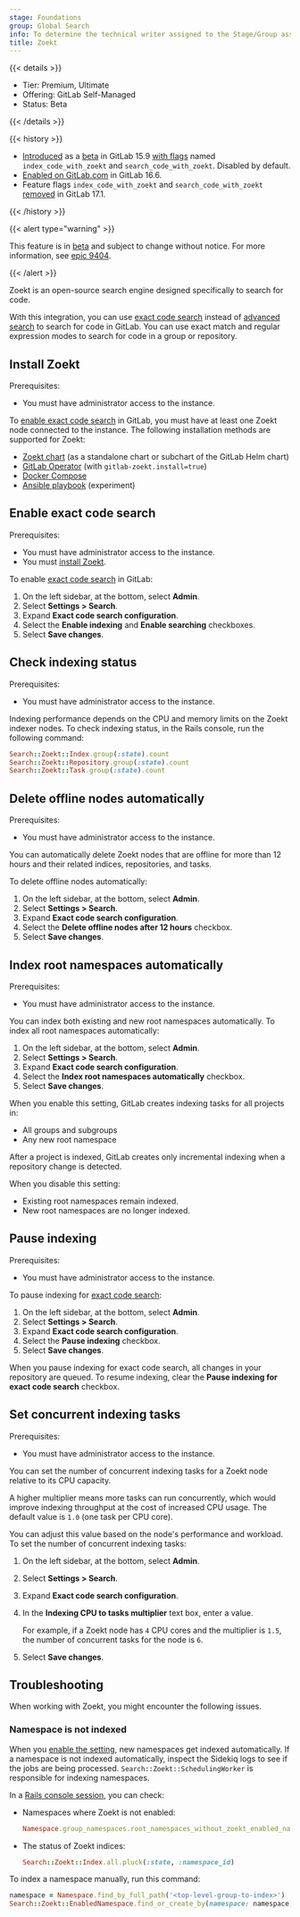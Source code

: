 ```yaml
---
stage: Foundations
group: Global Search
info: To determine the technical writer assigned to the Stage/Group associated with this page, see https://handbook.gitlab.com/handbook/product/ux/technical-writing/#assignments
title: Zoekt
---
```


{{< details >}}

- Tier: Premium, Ultimate
- Offering: GitLab Self-Managed
- Status: Beta

{{< /details >}}

{{< history >}}

- [Introduced](https://gitlab.com/gitlab-org/gitlab/-/merge_requests/105049) as a [beta](../../policy/development_stages_support.md#beta) in GitLab 15.9 [with flags](../../administration/feature_flags.md) named `index_code_with_zoekt` and `search_code_with_zoekt`. Disabled by default.
- [Enabled on GitLab.com](https://gitlab.com/gitlab-org/gitlab/-/issues/388519) in GitLab 16.6.
- Feature flags `index_code_with_zoekt` and `search_code_with_zoekt` [removed](https://gitlab.com/gitlab-org/gitlab/-/merge_requests/148378) in GitLab 17.1.

{{< /history >}}

{{< alert type="warning" >}}

This feature is in [beta](../../policy/development_stages_support.md#beta) and subject to change without notice.
For more information, see [epic 9404](https://gitlab.com/groups/gitlab-org/-/epics/9404).

{{< /alert >}}

Zoekt is an open-source search engine designed specifically to search for code.

With this integration, you can use [exact code search](../../user/search/exact_code_search.md)
instead of [advanced search](../../user/search/advanced_search.md) to search for code in GitLab.
You can use exact match and regular expression modes to search for code in a group or repository.

## Install Zoekt

Prerequisites:

- You must have administrator access to the instance.

To [enable exact code search](#enable-exact-code-search) in GitLab,
you must have at least one Zoekt node connected to the instance.
The following installation methods are supported for Zoekt:

- [Zoekt chart](https://docs.gitlab.com/charts/charts/gitlab/gitlab-zoekt/)
  (as a standalone chart or subchart of the GitLab Helm chart)
- [GitLab Operator](https://docs.gitlab.com/operator/) (with `gitlab-zoekt.install=true`)
- [Docker Compose](https://gitlab.com/gitlab-org/gitlab-zoekt-indexer/-/tree/main/example/docker-compose)
- [Ansible playbook](https://gitlab.com/johnmason/ansible-gitlab-zoekt) (experiment)

## Enable exact code search

Prerequisites:

- You must have administrator access to the instance.
- You must [install Zoekt](#install-zoekt).

To enable [exact code search](../../user/search/exact_code_search.md) in GitLab:

1. On the left sidebar, at the bottom, select **Admin**.
1. Select **Settings > Search**.
1. Expand **Exact code search configuration**.
1. Select the **Enable indexing** and **Enable searching** checkboxes.
1. Select **Save changes**.

## Check indexing status

Prerequisites:

- You must have administrator access to the instance.

Indexing performance depends on the CPU and memory limits on the Zoekt indexer nodes.
To check indexing status, in the Rails console, run the following command:

```ruby
Search::Zoekt::Index.group(:state).count
Search::Zoekt::Repository.group(:state).count
Search::Zoekt::Task.group(:state).count
```

## Delete offline nodes automatically

Prerequisites:

- You must have administrator access to the instance.

You can automatically delete Zoekt nodes that are offline for more than 12 hours
and their related indices, repositories, and tasks.

To delete offline nodes automatically:

1. On the left sidebar, at the bottom, select **Admin**.
1. Select **Settings > Search**.
1. Expand **Exact code search configuration**.
1. Select the **Delete offline nodes after 12 hours** checkbox.
1. Select **Save changes**.

## Index root namespaces automatically

Prerequisites:

- You must have administrator access to the instance.

You can index both existing and new root namespaces automatically.
To index all root namespaces automatically:

1. On the left sidebar, at the bottom, select **Admin**.
1. Select **Settings > Search**.
1. Expand **Exact code search configuration**.
1. Select the **Index root namespaces automatically** checkbox.
1. Select **Save changes**.

When you enable this setting, GitLab creates indexing tasks for all projects in:

- All groups and subgroups
- Any new root namespace

After a project is indexed, GitLab creates only incremental indexing when a repository change is detected.

When you disable this setting:

- Existing root namespaces remain indexed.
- New root namespaces are no longer indexed.

## Pause indexing

Prerequisites:

- You must have administrator access to the instance.

To pause indexing for [exact code search](../../user/search/exact_code_search.md):

1. On the left sidebar, at the bottom, select **Admin**.
1. Select **Settings > Search**.
1. Expand **Exact code search configuration**.
1. Select the **Pause indexing** checkbox.
1. Select **Save changes**.

When you pause indexing for exact code search, all changes in your repository are queued.
To resume indexing, clear the **Pause indexing for exact code search** checkbox.

## Set concurrent indexing tasks

Prerequisites:

- You must have administrator access to the instance.

You can set the number of concurrent indexing tasks for a Zoekt node relative to its CPU capacity.

A higher multiplier means more tasks can run concurrently, which would
improve indexing throughput at the cost of increased CPU usage.
The default value is `1.0` (one task per CPU core).

You can adjust this value based on the node's performance and workload.
To set the number of concurrent indexing tasks:

1. On the left sidebar, at the bottom, select **Admin**.
1. Select **Settings > Search**.
1. Expand **Exact code search configuration**.
1. In the **Indexing CPU to tasks multiplier** text box, enter a value.

   For example, if a Zoekt node has `4` CPU cores and the multiplier is `1.5`,
   the number of concurrent tasks for the node is `6`.

1. Select **Save changes**.

## Troubleshooting

When working with Zoekt, you might encounter the following issues.

### Namespace is not indexed

When you [enable the setting](#index-root-namespaces-automatically), new namespaces get indexed automatically.
If a namespace is not indexed automatically, inspect the Sidekiq logs to see if the jobs are being processed.
`Search::Zoekt::SchedulingWorker` is responsible for indexing namespaces.

In a [Rails console session](../../administration/operations/rails_console.md#starting-a-rails-console-session), you can check:

- Namespaces where Zoekt is not enabled:

  ```ruby
  Namespace.group_namespaces.root_namespaces_without_zoekt_enabled_namespace
  ```

- The status of Zoekt indices:

  ```ruby
  Search::Zoekt::Index.all.pluck(:state, :namespace_id)
  ```

To index a namespace manually, run this command:

```ruby
namespace = Namespace.find_by_full_path('<top-level-group-to-index>')
Search::Zoekt::EnabledNamespace.find_or_create_by(namespace: namespace)
```
